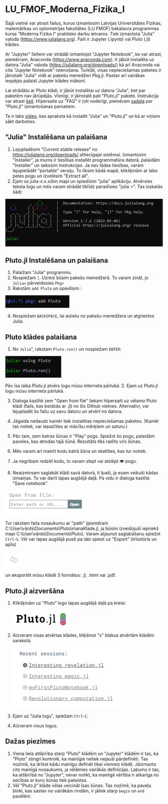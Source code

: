 # LU_FMOF_Moderna_Fizika_I

Šajā vietnē var atrast failus, kurus izmantosim Latvijas Universitātes Fizikas, matemātikas un optometrijas fakultātes (LU FMOF) bakalaura programmas kursa "Moderna Fizika I" praktisko darbu ietvaros. Tiek izmantota "Julia" valoda (https://www.julialang.org). Faili ir Jupyter (.ipynb) vai Pluto (.jl) klādes. 

Ar "Jupyter" failiem var strādāt izmantojot "Jupyter Notebook", ko var atrast, piemērram, Anaconda (https://www.anaconda.com). Ir jābūt instalēta uz datora "Julia" valoda (https://julialang.org/downloads/) kā arī Anaconda vai cita "Jupyter Notebook" istenošana.  Turklāt, visas nepieciešamas paketes ir jāinstalē "Julia" vidē ar pakešu menedžeri Pkg.jl. Pastav arī vairākas iespējas palaist Jupyter klādes mākonī.  

Lai strādātu ar Pluto klādi, ir jābūt instalētai uz datora "Julia", bet par paketēm nav jārūpējās. Vienīgi, ir jāinstalē pati "Pluto.jl" pakete. Instrukcija var atrast [šeit](https://www.juliapackages.com/p/pluto). Hīpersaite uz "FAQ" ir ļoti noderīgi, piemēram [sadaļa](https://github.com/fonsp/Pluto.jl/wiki/%F0%9F%94%8E-Basic-Commands-in-Pluto) par "Pluto.jl" izmantošanas pamatiem.     

Te ir labs [video](https://www.youtube.com/embed/OOjKEgbt8AI), kas apraksta kā instalēt "Julia" un "Pluto.jl" un kā ar viņiem sākt darboties.


## "Julia" Instalēšana un palaišana
1. Lejupladēsim "Current stable release" no https://julialang.org/downloads/ attiecīgajai sistēmai. Izmantosim "Installer", ja mums ir tiesības installēt programmatūra datorā, palaidām "Installer" un sekosim instrukcijas. Ja nav tādas tiesības, varam lejupielādēt "portable" versiju. To liksim kādā mapē, klikšķinām ar labo peles pogu un izvelēsim "Extract all". 
2. Ejam uz julia-x.x.x/bin mapi un spiedīsim "julia" aplikāciju. Atvērsies teksta logs un mēs varam strādāt tiklīdz paradīsies "julia >". Tas izskatās šādi:

![This is an image](/assets/images/Julia-startup.PNG)

## Pluto.jl Instalēšana un palaišana
1. Palaižam "Julia" programmu.
3. Nospiežam `]`. Uzreiz būsim pakešu menedžerā. To varam zināt, jo `Julia>` pārveidosies `Pkg>`
4. Rakstām `add Pluto` un spiedīsim <ENTER>:
  
![add_Pluto](/assets/images/add_Pluto.PNG)
  
4. Nospiežam `BACKSPACE`, lai aizietu no pakešu menedžera un atgrieztos Julia. 
  
## Pluto klādes palaišana
1. No `Julia`", rakstam `Pluto.run()` un nospiežam `ENTER`:
  
![Pluto_run](/assets/images/Pluto_run.PNG)

Pēc īsa laika Pluto.jl atvērs logu mūsu interneta pārlukā.
2. Ejam uz Pluto.jl logu mūsu interneta pārlukā.
  
3. Dialoga kastītē zem "Open from file" liekam hīpersaiti uz vēlamo Pluto klādi (fails, kas beidzās ar .jl) no šīs Github vietnes. Alternatīvi, var lejupladēt šo failu uz savu datoru un atvērt no datora. 
  
4. Jāgaida nedaudz kamēr tiek instalētas nepieciešamas paketes. (Kamēr tas notiek, var iepazīties ar mācību mērķiem un saturu.)
  
5. Pēc tam, zem katras šūnas ir "Play" pogs. Spiežot šo pogu, palaidām paveles, kas atrodas tajā šūnā. Rezultāts tiks radīts virs šūnas. 
  
6. Mēs varam arī mainīt kodu katrā šūna un skatīties, kas tur notiek.
  
7. Ja negribam redzēt kodu, to varam slept vai atslēpt 👁️ pogu. 
  
8. Neaizmirsam saglabāt klādi savā datorā, it īpaši, ja esam veikuši kādas izmaiņas. To var darīt lapas augšējā daļā. Pa vidu ir dialoga kastīte "Save notebook". 
   
  ![file_dialog](/assets/images/Open_from_file.PNG)
   
  Tur rakstam faila nosaukumu ar "path" (piemēram C:\User\vārds\Documents\Pluto\manaKlade.jl, ja būsim izveidojuši iepriekš mapi C:\User\vārds\Documents\Pluto). Varam atjaunot saglabāšanu spiežot `Ctrl`-`S`. Vēl var lapas augšējā pusē pa labi spiest uz "Export" (trīsstūris un aplis) 
  
  ![export](/assets/images/export.PNG) 
  
  un eksportēt mūsu klādē 3 formātos: .jl, .html vai .pdf. 
  
## Pluto.jl aizveršāna

1. Klikšķinām uz "Pluto" logo lapas augšējā daļā pa kreisi.
  
   ![menu](/assets/images/main_menu.PNG) 
  
2. Aizveram visas atvērtas klādes, kliķšinot "x" blakus atvērtām klādēm sarakstā.
  
     ![exit](/assets/images/logging-out.PNG) 
  
3. Ejam uz "Julia logu", spiežam `Ctrl`-`C`. 
4. Aizveram visus logus. 
  
## Dažas piezīmes
1. Viena liela atšķirība starp "Pluto" klādēm un "Jupyter" klādēm ir tas, ka "Pluto" stingri kontrolē, ka mainīgie netiek nejauši pārdefinēti. Tas nozīmē, ka drīkst kādu mainīgu definēt tikai vienreiz klādē. Jāizmanto cits mainīgā nosaukums, ja vēlāmies vairākās definīcijas. Labums ir tas, ka atšķirībā no "Jupyter", nevar notikt, ka mainīgā vērtība ir atkarīga no secības ar kuru šūnas tiek palaistas. 
2. Vēl "Pluto.jl" klāde vēlas veicināt īsas šūnas. Tas nozīmē, ka paveļu bloki, kas sastav no vairākām rindām, ir jāliek starp `begin` un `end` pavēlēm.  
